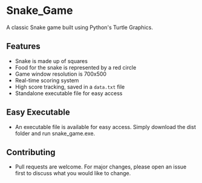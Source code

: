 # Snake_Game
A classic Snake game built using Python's Turtle Graphics.

## Features
- Snake is made up of squares
- Food for the snake is represented by a red circle
- Game window resolution is 700x500
- Real-time scoring system
- High score tracking, saved in a `data.txt` file
- Standalone executable file for easy access

## Easy Executable
- An executable file is available for easy access. Simply download the dist folder and run snake_game.exe.

## Contributing
- Pull requests are welcome. For major changes, please open an issue first to discuss what you would like to change.
